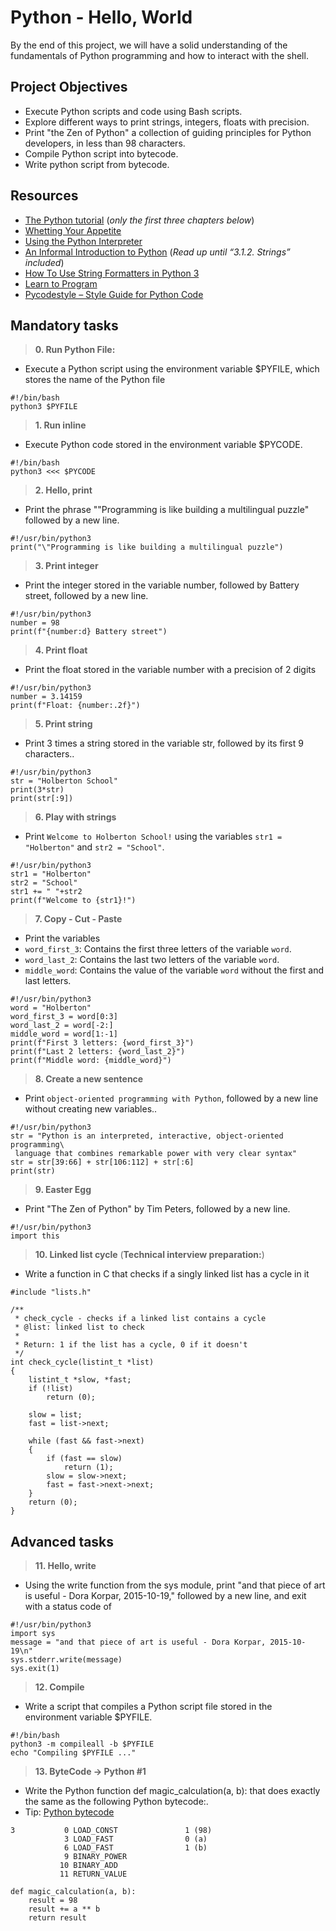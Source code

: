 # Python - Hello, World
By the end of this project, we will have a solid understanding of the fundamentals of Python programming and how to interact with the shell.
## Project Objectives
- Execute Python scripts and code using Bash scripts.
- Explore different ways to print strings, integers, floats with precision.
- Print "the Zen of Python" a collection of guiding principles for Python developers, in less than 98 characters.
- Compile Python script into bytecode.
- Write python script from bytecode.

## Resources
<ul>
<li><a href="https://docs.python.org/3/tutorial/index.html" title="The Python tutorial" target="_blank">The Python tutorial</a> (<em>only the first three chapters below</em>)</li>
<li><a href="https://docs.python.org/3/tutorial/appetite.html" title="Whetting Your Appetite" target="_blank">Whetting Your Appetite</a> </li>
<li><a href="https://docs.python.org/3/tutorial/interpreter.html" title="Using the Python Interpreter" target="_blank">Using the Python Interpreter</a> </li>
<li><a href="https://docs.python.org/3/tutorial/introduction.html" title="An Informal Introduction to Python" target="_blank">An Informal Introduction to Python</a> (<em>Read up until “3.1.2. Strings” included</em>)</li>
<li><a href="https://realpython.com/python-f-strings/" title="How To Use String Formatters in Python 3" target="_blank">How To Use String Formatters in Python 3</a> </li>
<li><a href="https://www.youtube.com/playlist?list=PLGLfVvz_LVvTn3cK5e6LjhgGiSeVlIRwt" title="Learn to Program" target="_blank">Learn to Program</a> </li>
<li><a href="https://pypi.org/project/pycodestyle/" title="Pycodestyle -- Style Guide for Python Code" target="_blank">Pycodestyle – Style Guide for Python Code</a> </li>
</ul>

## Mandatory tasks
> **0. Run Python File:**
* Execute a Python script using the environment variable $PYFILE, which stores the name of the Python file
```
#!/bin/bash
python3 $PYFILE
```
> **1. Run inline**
  * Execute Python code stored in the environment variable $PYCODE.
  ```
  #!/bin/bash
python3 <<< $PYCODE
  ```

> **2. Hello, print**
  * Print the phrase ""Programming is like building a multilingual puzzle" followed by a new line.
```
#!/usr/bin/python3
print("\"Programming is like building a multilingual puzzle")
  ```
> **3. Print integer**
  * Print the integer stored in the variable number, followed by Battery street, followed by a new line.
```
#!/usr/bin/python3
number = 98
print(f"{number:d} Battery street")
  ```
  
> **4. Print float**
  * Print the float stored in the variable number with a precision of 2 digits
```
#!/usr/bin/python3
number = 3.14159
print(f"Float: {number:.2f}")
  ```
  
> **5. Print string**
  * Print 3 times a string stored in the variable str, followed by its first 9 characters..
```
#!/usr/bin/python3
str = "Holberton School"
print(3*str)
print(str[:9])
  ```
  
> **6. Play with strings**
  * Print `Welcome to Holberton School!` using the variables `str1 = "Holberton"` and `str2 = "School"`.
```
#!/usr/bin/python3
str1 = "Holberton"
str2 = "School"
str1 += " "+str2
print(f"Welcome to {str1}!")
  ```
  
> **7. Copy - Cut - Paste**
  * Print the variables
  * `word_first_3`: Contains the first three letters of the variable `word`.
  * `word_last_2`: Contains the last two letters of the variable `word`.
  * `middle_word`: Contains the value of the variable `word` without the first and last letters.
  ```
#!/usr/bin/python3
word = "Holberton"
word_first_3 = word[0:3]
word_last_2 = word[-2:]
middle_word = word[1:-1]
print(f"First 3 letters: {word_first_3}")
print(f"Last 2 letters: {word_last_2}")
print(f"Middle word: {middle_word}")
  ```

> **8. Create a new sentence**
  * Print `object-oriented
  programming with Python`, followed by a new line without creating new variables..
```
#!/usr/bin/python3
str = "Python is an interpreted, interactive, object-oriented programming\
 language that combines remarkable power with very clear syntax"
str = str[39:66] + str[106:112] + str[:6]
print(str)
  ```
  
> **9. Easter Egg**
  * Print "The Zen of Python" by Tim Peters, followed by a new line.
```
#!/usr/bin/python3
import this
  ```
  
> **10. Linked list cycle** (**Technical interview preparation:**)
  * Write a function in C that checks if a singly linked list has a cycle in it
```
#include "lists.h"

/**
 * check_cycle - checks if a linked list contains a cycle
 * @list: linked list to check
 *
 * Return: 1 if the list has a cycle, 0 if it doesn't
 */
int check_cycle(listint_t *list)
{
	listint_t *slow, *fast;
	if (!list)
		return (0);

	slow = list;
	fast = list->next;

	while (fast && fast->next)
	{
		if (fast == slow)
			return (1);
		slow = slow->next;
		fast = fast->next->next;
	}
	return (0);
}
  ```
  
## Advanced tasks

> **11. Hello, write**
  * Using the write function from the sys module, print "and that piece of art is useful - Dora Korpar, 2015-10-19," followed by a new line, and exit with a status code of 
  ```
#!/usr/bin/python3
import sys
message = "and that piece of art is useful - Dora Korpar, 2015-10-19\n"
sys.stderr.write(message)
sys.exit(1)
  ```
  
> **12. Compile**
  * Write a script that compiles a Python script file stored in the environment variable $PYFILE.
  ```
#!/bin/bash
python3 -m compileall -b $PYFILE
echo "Compiling $PYFILE ..."
  ```
> **13. ByteCode -> Python #1**
  * Write the Python function def magic_calculation(a, b): that does exactly the same as the following Python bytecode:.
  * Tip: <a href="https://docs.python.org/3.4/library/dis.html" title="The Python tutorial" target="_blank">Python bytecode</a>
  ```
  3           0 LOAD_CONST               1 (98)
              3 LOAD_FAST                0 (a)
              6 LOAD_FAST                1 (b)
              9 BINARY_POWER
             10 BINARY_ADD
             11 RETURN_VALUE
```
```
def magic_calculation(a, b):
    result = 98
    result += a ** b
    return result
  ```
